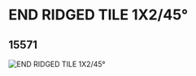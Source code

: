 # END RIDGED TILE 1X2/45°
## 15571
![END RIDGED TILE 1X2/45°](https://lc-www-live-s.legocdn.com/media/bricks/5/2/6051508.jpg)